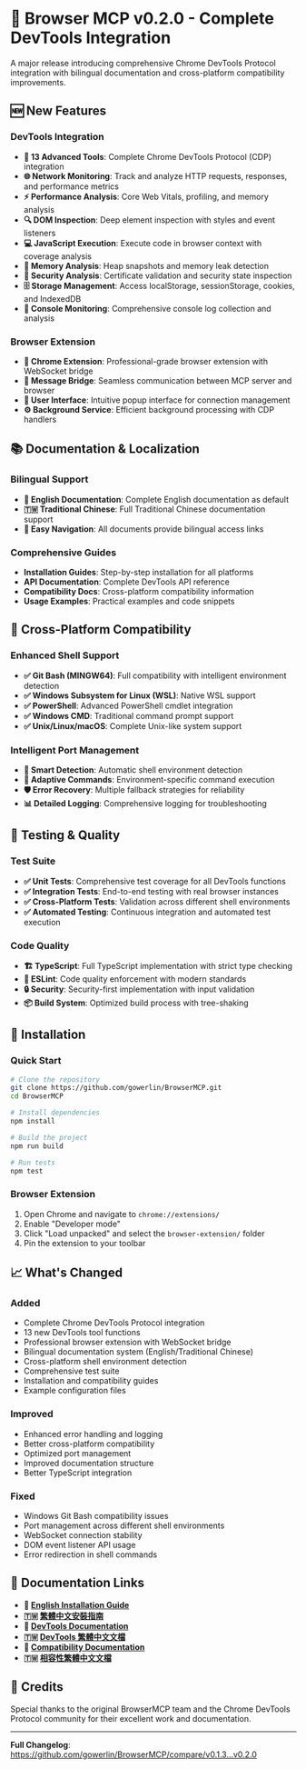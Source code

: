 # 🚀 Browser MCP v0.2.0 - Complete DevTools Integration

A major release introducing comprehensive Chrome DevTools Protocol integration with bilingual documentation and cross-platform compatibility improvements.

## 🆕 New Features

### DevTools Integration
- **🔧 13 Advanced Tools**: Complete Chrome DevTools Protocol (CDP) integration
- **🌐 Network Monitoring**: Track and analyze HTTP requests, responses, and performance metrics
- **⚡ Performance Analysis**: Core Web Vitals, profiling, and memory analysis
- **🔍 DOM Inspection**: Deep element inspection with styles and event listeners
- **💻 JavaScript Execution**: Execute code in browser context with coverage analysis
- **💾 Memory Analysis**: Heap snapshots and memory leak detection
- **🔐 Security Analysis**: Certificate validation and security state inspection
- **🗄️ Storage Management**: Access localStorage, sessionStorage, cookies, and IndexedDB
- **📝 Console Monitoring**: Comprehensive console log collection and analysis

### Browser Extension
- **🎯 Chrome Extension**: Professional-grade browser extension with WebSocket bridge
- **🌉 Message Bridge**: Seamless communication between MCP server and browser
- **🎨 User Interface**: Intuitive popup interface for connection management
- **⚙️ Background Service**: Efficient background processing with CDP handlers

## 📚 Documentation & Localization

### Bilingual Support
- **📖 English Documentation**: Complete English documentation as default
- **🇹🇼 Traditional Chinese**: Full Traditional Chinese documentation support
- **🔗 Easy Navigation**: All documents provide bilingual access links

### Comprehensive Guides
- **Installation Guides**: Step-by-step installation for all platforms
- **API Documentation**: Complete DevTools API reference
- **Compatibility Docs**: Cross-platform compatibility information
- **Usage Examples**: Practical examples and code snippets

## 🔧 Cross-Platform Compatibility

### Enhanced Shell Support
- **✅ Git Bash (MINGW64)**: Full compatibility with intelligent environment detection
- **✅ Windows Subsystem for Linux (WSL)**: Native WSL support
- **✅ PowerShell**: Advanced PowerShell cmdlet integration
- **✅ Windows CMD**: Traditional command prompt support
- **✅ Unix/Linux/macOS**: Complete Unix-like system support

### Intelligent Port Management
- **🧠 Smart Detection**: Automatic shell environment detection
- **🔄 Adaptive Commands**: Environment-specific command execution
- **🛡️ Error Recovery**: Multiple fallback strategies for reliability
- **📊 Detailed Logging**: Comprehensive logging for troubleshooting

## 🧪 Testing & Quality

### Test Suite
- **✅ Unit Tests**: Comprehensive test coverage for all DevTools functions
- **✅ Integration Tests**: End-to-end testing with real browser instances
- **✅ Cross-Platform Tests**: Validation across different shell environments
- **✅ Automated Testing**: Continuous integration and automated test execution

### Code Quality
- **🏗️ TypeScript**: Full TypeScript implementation with strict type checking
- **📏 ESLint**: Code quality enforcement with modern standards
- **🔒 Security**: Security-first implementation with input validation
- **📦 Build System**: Optimized build process with tree-shaking

## 🚀 Installation

### Quick Start
```bash
# Clone the repository
git clone https://github.com/gowerlin/BrowserMCP.git
cd BrowserMCP

# Install dependencies
npm install

# Build the project
npm run build

# Run tests
npm test
```

### Browser Extension
1. Open Chrome and navigate to `chrome://extensions/`
2. Enable "Developer mode"
3. Click "Load unpacked" and select the `browser-extension/` folder
4. Pin the extension to your toolbar

## 📈 What's Changed

### Added
- Complete Chrome DevTools Protocol integration
- 13 new DevTools tool functions
- Professional browser extension with WebSocket bridge
- Bilingual documentation system (English/Traditional Chinese)
- Cross-platform shell environment detection
- Comprehensive test suite
- Installation and compatibility guides
- Example configuration files

### Improved
- Enhanced error handling and logging
- Better cross-platform compatibility
- Optimized port management
- Improved documentation structure
- Better TypeScript integration

### Fixed
- Windows Git Bash compatibility issues
- Port management across different shell environments
- WebSocket connection stability
- DOM event listener API usage
- Error redirection in shell commands

## 🔗 Documentation Links

- **📖 [English Installation Guide](./INSTALLATION.md)**
- **🇹🇼 [繁體中文安裝指南](./INSTALLATION.zh-TW.md)**
- **📖 [DevTools Documentation](./docs/DEVTOOLS.md)**
- **🇹🇼 [DevTools 繁體中文文檔](./docs/DEVTOOLS.zh-TW.md)**
- **📖 [Compatibility Documentation](./docs/COMPATIBILITY.md)**
- **🇹🇼 [相容性繁體中文文檔](./docs/COMPATIBILITY.zh-TW.md)**

## 🙏 Credits

Special thanks to the original BrowserMCP team and the Chrome DevTools Protocol community for their excellent work and documentation.

---

**Full Changelog**: https://github.com/gowerlin/BrowserMCP/compare/v0.1.3...v0.2.0